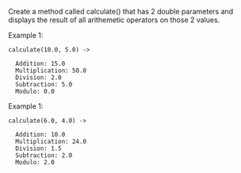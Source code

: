 Create a method called calculate() that has 2 double parameters and displays the result of all arithemetic operators on those 2 values.
    

Example 1:

    calculate(10.0, 5.0) ->
      
      Addition: 15.0
      Multiplication: 50.0
      Division: 2.0
      Subtraction: 5.0
      Modulo: 0.0

Example 1:

    calculate(6.0, 4.0) ->
      
      Addition: 10.0
      Multiplication: 24.0
      Division: 1.5
      Subtraction: 2.0
      Modulo: 2.0